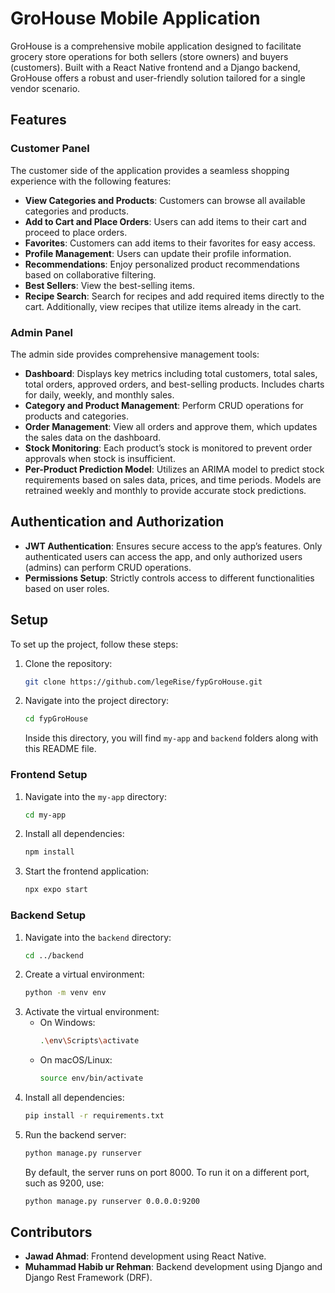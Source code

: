 # GroHouse Mobile Application

GroHouse is a comprehensive mobile application designed to facilitate grocery store operations for both sellers (store owners) and buyers (customers). Built with a React Native frontend and a Django backend, GroHouse offers a robust and user-friendly solution tailored for a single vendor scenario.

## Features

### Customer Panel

The customer side of the application provides a seamless shopping experience with the following features:

- **View Categories and Products**: Customers can browse all available categories and products.
- **Add to Cart and Place Orders**: Users can add items to their cart and proceed to place orders.
- **Favorites**: Customers can add items to their favorites for easy access.
- **Profile Management**: Users can update their profile information.
- **Recommendations**: Enjoy personalized product recommendations based on collaborative filtering.
- **Best Sellers**: View the best-selling items.
- **Recipe Search**: Search for recipes and add required items directly to the cart. Additionally, view recipes that utilize items already in the cart.

### Admin Panel

The admin side provides comprehensive management tools:

- **Dashboard**: Displays key metrics including total customers, total sales, total orders, approved orders, and best-selling products. Includes charts for daily, weekly, and monthly sales.
- **Category and Product Management**: Perform CRUD operations for products and categories.
- **Order Management**: View all orders and approve them, which updates the sales data on the dashboard.
- **Stock Monitoring**: Each product’s stock is monitored to prevent order approvals when stock is insufficient.
- **Per-Product Prediction Model**: Utilizes an ARIMA model to predict stock requirements based on sales data, prices, and time periods. Models are retrained weekly and monthly to provide accurate stock predictions.

## Authentication and Authorization

- **JWT Authentication**: Ensures secure access to the app’s features. Only authenticated users can access the app, and only authorized users (admins) can perform CRUD operations.
- **Permissions Setup**: Strictly controls access to different functionalities based on user roles.

## Setup

To set up the project, follow these steps:

1. Clone the repository:
    ```bash
    git clone https://github.com/legeRise/fypGroHouse.git
    ```
2. Navigate into the project directory:
    ```bash
    cd fypGroHouse
    ```
    Inside this directory, you will find `my-app` and `backend` folders along with this README file.

### Frontend Setup

1. Navigate into the `my-app` directory:
    ```bash
    cd my-app
    ```
2. Install all dependencies:
    ```bash
    npm install
    ```
3. Start the frontend application:
    ```bash
    npx expo start
    ```

### Backend Setup

1. Navigate into the `backend` directory:
    ```bash
    cd ../backend
    ```
2. Create a virtual environment:
    ```bash
    python -m venv env
    ```
3. Activate the virtual environment:
    - On Windows:
        ```bash
        .\env\Scripts\activate
        ```
    - On macOS/Linux:
        ```bash
        source env/bin/activate
        ```
4. Install all dependencies:
    ```bash
    pip install -r requirements.txt
    ```
5. Run the backend server:
    ```bash
    python manage.py runserver
    ```
    By default, the server runs on port 8000. To run it on a different port, such as 9200, use:
    ```bash
    python manage.py runserver 0.0.0.0:9200
    ```

## Contributors

- **Jawad Ahmad**: Frontend development using React Native.
- **Muhammad Habib ur Rehman**: Backend development using Django and Django Rest Framework (DRF).

